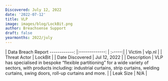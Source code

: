 ```yaml
---
Discovered: July 12, 2022
date: '2022-07-12'
title: VLP
image: images/blog/LockBit.png
author: Breachsense Support
draft: false
yearmonths: 2022/july
---
```



| Data Breach Report
------------:     |:-------------:    | :-----:|
| Victim      | vlp.nl      | 
| Threat Actor      | LockBit      | 
| Date Discovered      | Jul 12, 2022      | 
| Description      | VLP has specialised in bespoke “flexible partitioning” for a wide variety of sectors, with products including: industrial curtains, strip curtains, welding curtains, swing doors, roll-up curtains and more.      | 
| Leak Size      | N/A      | 

